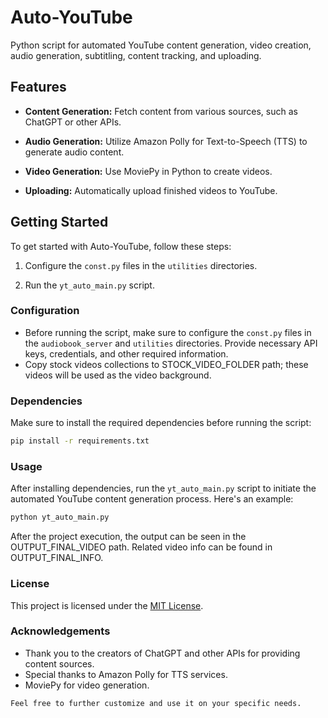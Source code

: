 
# Auto-YouTube

Python script for automated YouTube content generation, video creation, audio generation, subtitling, content tracking, and uploading.

## Features

- **Content Generation:** Fetch content from various sources, such as ChatGPT or other APIs.

- **Audio Generation:** Utilize Amazon Polly for Text-to-Speech (TTS) to generate audio content.

- **Video Generation:** Use MoviePy in Python to create videos.

- **Uploading:** Automatically upload finished videos to YouTube.

## Getting Started

To get started with Auto-YouTube, follow these steps:

1. Configure the `const.py` files in the `utilities` directories.

2. Run the `yt_auto_main.py` script.

### Configuration

- Before running the script, make sure to configure the `const.py` files in the `audiobook_server` and `utilities` directories. Provide necessary API keys, credentials, and other required information.
- Copy stock videos collections to STOCK_VIDEO_FOLDER path; these videos will be used as the video background.

### Dependencies

Make sure to install the required dependencies before running the script:

```bash
pip install -r requirements.txt
```


### Usage

After installing dependencies, run the `yt_auto_main.py` script to initiate the automated YouTube content generation process. Here's an example:

```bash
python yt_auto_main.py
```

After the project execution, the output can be seen in the OUTPUT_FINAL_VIDEO path. Related video info can be found in OUTPUT_FINAL_INFO.

### License

This project is licensed under the [MIT License](LICENSE).

### Acknowledgements

- Thank you to the creators of ChatGPT and other APIs for providing content sources.
- Special thanks to Amazon Polly for TTS services.
- MoviePy for video generation.

``` 
Feel free to further customize and use it on your specific needs.